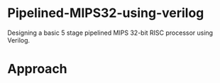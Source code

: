 # Pipelined-MIPS32-using-verilog
Designing a basic 5 stage pipelined MIPS 32-bit RISC processor using Verilog.  
# Approach
